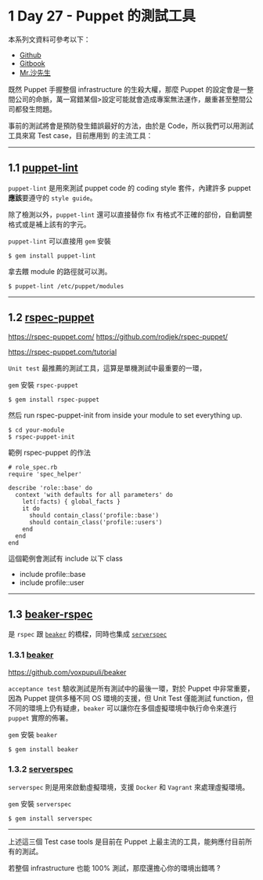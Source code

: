 
# 1 Day 27 - Puppet 的測試工具

本系列文資料可參考以下：

- [Github](https://github.com/shazi7804/ops-puppet-30-days)
- [Gitbook](https://gitbook.com/book/shazi7804/puppet-manage-guide/details)
- [Mr.沙先生](https://shazi.info)

既然 Puppet 手握整個 infrastructure 的生殺大權，那麼 Puppet 的設定會是一整間公司的命脈，萬一寫錯某個>設定可能就會造成專案無法運作，嚴重甚至整間公司都發生問題。

事前的測試將會是預防發生錯誤最好的方法，由於是 Code，所以我們可以用測試工具來寫 Test case，目前應用到
的主流工具：

---

## 1.1 [puppet-lint][puppet-lint]

`puppet-lint` 是用來測試 puppet code 的 coding style 套件，內建許多 puppet **應該**要遵守的 `style guide`。

除了檢測以外，`puppet-lint` 還可以直接替你 fix 有格式不正確的部份，自動調整格式或是補上該有的字元。

`puppet-lint` 可以直接用 `gem` 安裝

```
$ gem install puppet-lint
```

拿去餵 module 的路徑就可以測。

```
$ puppet-lint /etc/puppet/modules
```

---

## 1.2 [rspec-puppet][rspec-puppet]

https://rspec-puppet.com/
https://github.com/rodjek/rspec-puppet/

https://rspec-puppet.com/tutorial

`Unit test` 最推薦的測試工具，這算是單機測試中最重要的一環，

`gem` 安裝 `rspec-puppet`

```
$ gem install rspec-puppet
```

然后  run rspec-puppet-init from inside your module to set everything up.
```
$ cd your-module
$ rspec-puppet-init
```

範例 rspec-puppet 的作法
```
# role_spec.rb
require 'spec_helper'

describe 'role::base' do
  context 'with defaults for all parameters' do
    let(:facts) { global_facts }
    it do
      should contain_class('profile::base')
      should contain_class('profile::users')
    end
  end
end
```

這個範例會測試有 include 以下 class

- include profile::base
- include profile::user

---

## 1.3 [beaker-rspec][beaker-rspec]

是 `rspec` 跟 [`beaker`][beaker] 的橋樑，同時也集成 [`serverspec`][serverspec]

### 1.3.1 [beaker][beaker]

https://github.com/voxpupuli/beaker

`acceptance test` 驗收測試是所有測試中的最後一環，對於 Puppet 中非常重要，因為 Puppet 提供多種不同 OS 環境的支援，但 Unit Test 僅能測試 function，但不同的環境上仍有疑慮，`beaker` 可以讓你在多個虛擬環境中執行命令來進行 `puppet` 實際的佈署。

`gem` 安裝 `beaker`

```
$ gem install beaker
```

### 1.3.2 [serverspec][serverspec]

`serverspec` 則是用來啟動虛擬環境，支援 `Docker` 和 `Vagrant` 來處理虛擬環境。

`gem` 安裝 `serverspec`

```
$ gem install serverspec
```

---

上述這三個 Test case tools 是目前在 Puppet 上最主流的工具，能夠應付目前所有的測試。

若整個 infrastructure 也能 100% 測試，那麼還擔心你的環境出錯嗎 ?

[puppet-lint]: http://puppet-lint.com/
[rspec-puppet]: http://rspec-puppet.com/
[beaker]: https://github.com/puppetlabs/beaker/
[beaker-rspec]: https://github.com/puppetlabs/beaker-rspec/
[serverspec]: http://serverspec.org/

